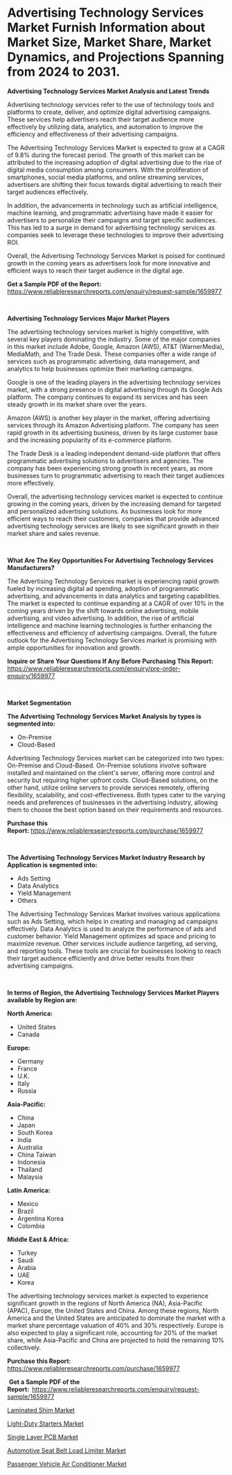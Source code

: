 <p><h1>Advertising Technology Services Market Furnish Information about Market Size, Market Share, Market Dynamics, and Projections Spanning from 2024 to 2031.</h1></p><p><strong>Advertising Technology Services Market Analysis and Latest Trends</strong></p>
<p><p>Advertising technology services refer to the use of technology tools and platforms to create, deliver, and optimize digital advertising campaigns. These services help advertisers reach their target audience more effectively by utilizing data, analytics, and automation to improve the efficiency and effectiveness of their advertising campaigns.</p><p>The Advertising Technology Services Market is expected to grow at a CAGR of 9.8% during the forecast period. The growth of this market can be attributed to the increasing adoption of digital advertising due to the rise of digital media consumption among consumers. With the proliferation of smartphones, social media platforms, and online streaming services, advertisers are shifting their focus towards digital advertising to reach their target audiences effectively.</p><p>In addition, the advancements in technology such as artificial intelligence, machine learning, and programmatic advertising have made it easier for advertisers to personalize their campaigns and target specific audiences. This has led to a surge in demand for advertising technology services as companies seek to leverage these technologies to improve their advertising ROI.</p><p>Overall, the Advertising Technology Services Market is poised for continued growth in the coming years as advertisers look for more innovative and efficient ways to reach their target audience in the digital age.</p></p>
<p><strong>Get a Sample PDF of the Report:&nbsp;</strong> <a href="https://www.reliableresearchreports.com/enquiry/request-sample/1659977">https://www.reliableresearchreports.com/enquiry/request-sample/1659977</a></p>
<p>&nbsp;</p>
<p><strong>Advertising Technology Services Major Market Players</strong></p>
<p><p>The advertising technology services market is highly competitive, with several key players dominating the industry. Some of the major companies in this market include Adobe, Google, Amazon (AWS), AT&T (WarnerMedia), MediaMath, and The Trade Desk. These companies offer a wide range of services such as programmatic advertising, data management, and analytics to help businesses optimize their marketing campaigns.</p><p>Google is one of the leading players in the advertising technology services market, with a strong presence in digital advertising through its Google Ads platform. The company continues to expand its services and has seen steady growth in its market share over the years.</p><p>Amazon (AWS) is another key player in the market, offering advertising services through its Amazon Advertising platform. The company has seen rapid growth in its advertising business, driven by its large customer base and the increasing popularity of its e-commerce platform.</p><p>The Trade Desk is a leading independent demand-side platform that offers programmatic advertising solutions to advertisers and agencies. The company has been experiencing strong growth in recent years, as more businesses turn to programmatic advertising to reach their target audiences more effectively.</p><p>Overall, the advertising technology services market is expected to continue growing in the coming years, driven by the increasing demand for targeted and personalized advertising solutions. As businesses look for more efficient ways to reach their customers, companies that provide advanced advertising technology services are likely to see significant growth in their market share and sales revenue.</p></p>
<p>&nbsp;</p>
<p><strong>What Are The Key Opportunities For Advertising Technology Services Manufacturers?</strong></p>
<p><p>The Advertising Technology Services market is experiencing rapid growth fueled by increasing digital ad spending, adoption of programmatic advertising, and advancements in data analytics and targeting capabilities. The market is expected to continue expanding at a CAGR of over 10% in the coming years driven by the shift towards online advertising, mobile advertising, and video advertising. In addition, the rise of artificial intelligence and machine learning technologies is further enhancing the effectiveness and efficiency of advertising campaigns. Overall, the future outlook for the Advertising Technology Services market is promising with ample opportunities for innovation and growth.</p></p>
<p><strong>Inquire or Share Your Questions If Any Before Purchasing This Report:</strong> <a href="https://www.reliableresearchreports.com/enquiry/pre-order-enquiry/1659977">https://www.reliableresearchreports.com/enquiry/pre-order-enquiry/1659977</a></p>
<p>&nbsp;</p>
<p><strong>Market Segmentation</strong></p>
<p><strong>The Advertising Technology Services Market Analysis by types is segmented into:</strong></p>
<p><ul><li>On-Premise</li><li>Cloud-Based</li></ul></p>
<p><p>Advertising Technology Services market can be categorized into two types: On-Premise and Cloud-Based. On-Premise solutions involve software installed and maintained on the client's server, offering more control and security but requiring higher upfront costs. Cloud-Based solutions, on the other hand, utilize online servers to provide services remotely, offering flexibility, scalability, and cost-effectiveness. Both types cater to the varying needs and preferences of businesses in the advertising industry, allowing them to choose the best option based on their requirements and resources.</p></p>
<p><strong>Purchase this Report:&nbsp;</strong><a href="https://www.reliableresearchreports.com/purchase/1659977">https://www.reliableresearchreports.com/purchase/1659977</a></p>
<p>&nbsp;</p>
<p><strong>The Advertising Technology Services Market Industry Research by Application is segmented into:</strong></p>
<p><ul><li>Ads Setting</li><li>Data Analytics</li><li>Yield Management</li><li>Others</li></ul></p>
<p><p>The Advertising Technology Services Market involves various applications such as Ads Setting, which helps in creating and managing ad campaigns effectively. Data Analytics is used to analyze the performance of ads and customer behavior. Yield Management optimizes ad space and pricing to maximize revenue. Other services include audience targeting, ad serving, and reporting tools. These tools are crucial for businesses looking to reach their target audience efficiently and drive better results from their advertising campaigns.</p></p>
<p>&nbsp;</p>
<p><strong>In terms of Region, the Advertising Technology Services Market Players available by Region are:</strong></p>
<p>
    <p> <strong> North America: </strong>
        <ul>
            <li>United States</li>
            <li>Canada</li>
        </ul>
        </p> 
    <p> <strong> Europe: </strong>
        <ul>
            <li>Germany</li>
            <li>France</li>
            <li>U.K.</li>
            <li>Italy</li>
            <li>Russia</li>
        </ul>
        </p> 
    <p> <strong> Asia-Pacific: </strong>
        <ul>
            <li>China</li>
            <li>Japan</li>
            <li>South Korea</li>
            <li>India</li>
            <li>Australia</li>
            <li>China Taiwan</li>
            <li>Indonesia</li>
            <li>Thailand</li>
            <li>Malaysia</li>
        </ul>
        </p> 
    <p> <strong> Latin America: </strong>
        <ul>
            <li>Mexico</li>
            <li>Brazil</li>
            <li>Argentina Korea</li>
            <li>Colombia</li>
        </ul>
        </p> 
    <p> <strong> Middle East & Africa: </strong>
        <ul>
            <li>Turkey</li>
            <li>Saudi</li>
            <li>Arabia</li>
            <li>UAE</li>
            <li>Korea</li>
        </ul>
    </p>
    </p>
<p><p>The advertising technology services market is expected to experience significant growth in the regions of North America (NA), Asia-Pacific (APAC), Europe, the United States and China. Among these regions, North America and the United States are anticipated to dominate the market with a market share percentage valuation of 40% and 30% respectively. Europe is also expected to play a significant role, accounting for 20% of the market share, while Asia-Pacific and China are projected to hold the remaining 10% collectively.</p></p>
<p><strong>Purchase this Report: </strong><a href="https://www.reliableresearchreports.com/purchase/1659977">https://www.reliableresearchreports.com/purchase/1659977</a></p>
<p>&nbsp;<strong>Get a Sample PDF of the Report:&nbsp;&nbsp;</strong><a href="https://www.reliableresearchreports.com/enquiry/request-sample/1659977">https://www.reliableresearchreports.com/enquiry/request-sample/1659977</a></p>
<p><strong></strong></p>
<p><p><a href="https://view.publitas.com/reportprime-1/laminated-shim-market-share-market-new-trends-analysis-report-by-type-by-application-by-end-use-by-region-and-segment-forecasts-2024-2031/">Laminated Shim Market</a></p><p><a href="https://carnation-joke-41f.notion.site/Light-Duty-Starters-Market-Research-Report-Reveals-The-Latest-Trends-And-Opportunities-of-this-Marke-a23655451f4d4864af80097360941162">Light-Duty Starters Market</a></p><p><a href="https://view.publitas.com/reportprime-1/single-layer-pcb-market-research-report-reveals-the-latest-trends-and-opportunities-of-this-market-for-period-from-2024-2031/">Single Layer PCB Market</a></p><p><a href="https://adventurous-uranium-ef9.notion.site/Automotive-Seat-Belt-Load-Limiter-Market-Size-2024-2031-Global-Industrial-Analysis-Key-Geographic-15bcb6ef958b40128050df8c02d8911f">Automotive Seat Belt Load Limiter Market</a></p><p><a href="https://extreme-scabiosa-c81.notion.site/Passenger-Vehicle-Air-Conditioner-Market-Size-Evaluating-its-Market-Trends-Growth-and-Projections-9c0d19c37271454296b618e51bbcb134">Passenger Vehicle Air Conditioner Market</a></p></p>